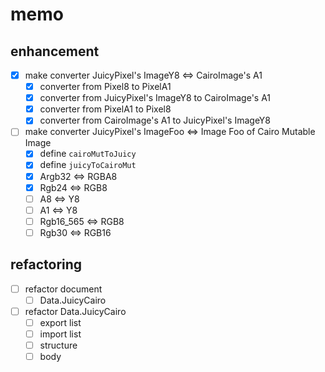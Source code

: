 memo
====

enhancement
-----------

* [x] make converter JuicyPixel's ImageY8 <=> CairoImage's A1
	+ [x] converter from Pixel8 to PixelA1
	+ [x] converter from JuicyPixel's ImageY8 to CairoImage's A1
	+ [x] converter from PixelA1 to Pixel8
	+ [x] converter from CairoImage's A1 to JuicyPixel's ImageY8
* [ ] make converter JuicyPixel's ImageFoo <=> Image Foo of Cairo Mutable Image
	+ [x] define `cairoMutToJuicy`
	+ [x] define `juicyToCairoMut`
	+ [x] Argb32 <=> RGBA8
	+ [x] Rgb24 <=> RGB8
	+ [ ] A8 <=> Y8
	+ [ ] A1 <=> Y8
	+ [ ] Rgb16\_565 <=> RGB8
	+ [ ] Rgb30 <=> RGB16

refactoring
-----------

* [ ] refactor document
	+ [ ] Data.JuicyCairo
* [ ] refactor Data.JuicyCairo
	+ [ ] export list
	+ [ ] import list
	+ [ ] structure
	+ [ ] body
